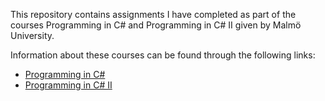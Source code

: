 This repository contains assignments I have completed as part of the courses Programming in C# and Programming in C# II given by Malmö University.

Information about these courses can be found through the following links:
- [Programming in C#](https://utbildningsinfo.mau.se/kurs/kursplan/DA204E/20232)
- [Programming in C# II](https://utbildningsinfo.mau.se/kurs/kursplan/DA205E/20231)

